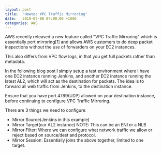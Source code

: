 ```yaml
---
layout: post
title:  "Howto: VPC Traffic Mirroring"
date:   2019-07-08 07:00:00 +1000
categories: AWS
---
```


AWS recently released a new feature called "VPC Traffic Mirroring" which is essentially port mirroring[1] and allows AWS customers to do deep packet inspections without the use of forwarders on your EC2 instances.

This also differs from VPC flow logs, in that you get full packets rather than metadata.

In the following blog post I simply setup a test environment where I have one EC2 instance running Jenkins, and another EC2 instance running the latest AL2, which will act as the destination for packets. The idea is to forward all web traffic from Jenkins, to the destination instance.

Ensure that you have port 4789(UDP) allowed on your destination instance, before continuing to configure VPC Traffic Mirroring.

There are 3 things we need to configure:

- Mirror Source(Jenkins in this example) 
- Mirror Target(our AL2 instance)
    NOTE: This can be an ENI or a NLB
- Mirror Filter: Where we can configure what network traffic we allow or reject based on source/dest and protocol.
- Mirror Session: Essentially joins the above together, limited to one target.